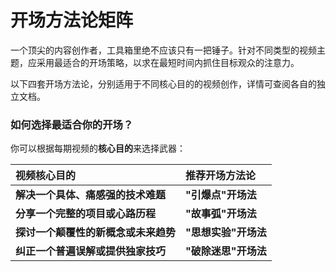 # 开场方法论矩阵

一个顶尖的内容创作者，工具箱里绝不应该只有一把锤子。针对不同类型的视频主题，应采用最适合的开场策略，以求在最短时间内抓住目标观众的注意力。

以下四套开场方法论，分别适用于不同核心目的的视频创作，详情可查阅各自的独立文档。

### **如何选择最适合你的开场？**

你可以根据每期视频的**核心目的**来选择武器：

| 视频核心目的 | 推荐开场方法论 |
| :--- | :--- |
| **解决一个具体、痛感强的技术难题** | **"引爆点"开场法** |
| **分享一个完整的项目或心路历程** | **"故事弧"开场法** |
| **探讨一个颠覆性的新概念或未来趋势** | **"思想实验"开场法** |
| **纠正一个普遍误解或提供独家技巧** | **"破除迷思"开场法** | 